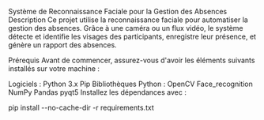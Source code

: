Système de Reconnaissance Faciale pour la Gestion des Absences
Description
Ce projet utilise la reconnaissance faciale pour automatiser la gestion des absences. Grâce à une caméra ou un flux vidéo, le système détecte et identifie les visages des participants, enregistre leur présence, et génère un rapport des absences.

Prérequis
Avant de commencer, assurez-vous d'avoir les éléments suivants installés sur votre machine :

Logiciels :
Python 3.x
Pip
Bibliothèques Python :
OpenCV
Face_recognition
NumPy
Pandas
pyqt5 
Installez les dépendances avec :

pip install --no-cache-dir -r requirements.txt
